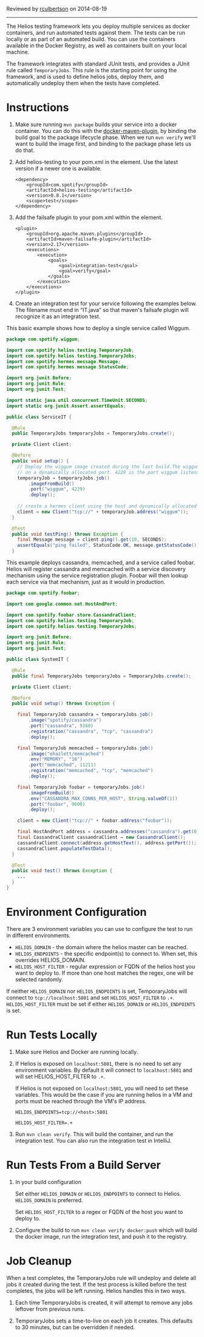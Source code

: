 Reviewed by [rculbertson](https://github.com/rculbertson) on 2014-08-19

***

The Helios testing framework lets you deploy multiple services as docker containers, and run automated tests against them. The tests can be run locally or as part of an automated build. You can use the containers available in the Docker Registry, as well as containers built on your local machine.

The framework integrates with standard JUnit tests, and provides a JUnit rule called `TemporaryJobs`. This rule is the starting point for using the framework, and is used to define helios jobs, deploy them, and automatically undeploy them when the tests have completed.

# Instructions

1. Make sure running `mvn package` builds your service into a docker container. You can do this with the [docker-maven-plugin](https://github.com/spotify/docker-maven-plugin), by binding the build goal to the package lifecycle phase. When we run `mvn verify` we'll want to build the image first, and binding to the package phase lets us do that.  

2. Add helios-testing to your pom.xml in the <dependencies> element. Use the latest version if a newer one is available.
    ```
    <dependency>
        <groupId>com.spotify</groupId>
        <artifactId>helios-testing</artifactId>
        <version>0.8.1</version>
        <scope>test</scope>
    </dependency>
    ```
3. Add the failsafe plugin to your pom.xml within the <build><plugins> element.
    ```
    <plugin>
        <groupId>org.apache.maven.plugins</groupId>
        <artifactId>maven-failsafe-plugin</artifactId>
        <version>2.17</version>
        <executions>
            <execution>
                <goals>
                    <goal>integration-test</goal>
                    <goal>verify</goal>
                </goals>
            </execution>
        </executions>
    </plugin>
    ```

4. Create an integration test for your service following the examples below. The filename must end in “IT.java” so that maven's failsafe plugin will recognize it as an integration test.

This basic example shows how to deploy a single service called Wiggum.
```java
package com.spotify.wiggum;

import com.spotify.helios.testing.TemporaryJob;
import com.spotify.helios.testing.TemporaryJobs;
import com.spotify.hermes.message.Message;
import com.spotify.hermes.message.StatusCode;

import org.junit.Before;
import org.junit.Rule;
import org.junit.Test;

import static java.util.concurrent.TimeUnit.SECONDS;
import static org.junit.Assert.assertEquals;

public class ServiceIT {

  @Rule
  public TemporaryJobs temporaryJobs = TemporaryJobs.create();

  private Client client;

  @Before
  public void setup() {
    // Deploy the wiggum image created during the last build.The wiggum container will be listening
    // on a dynamically allocated port. 4229 is the port wiggum listens on in the container.
    temporaryJob = temporaryJobs.job()
        .imageFromBuild()
        .port("wiggum", 4229)
        .deploy();
     
    // create a hermes client using the host and dynamically allocated port of the job
    client = new Client("tcp://" + temporaryJob.address("wiggum"));
  }

  @Test
  public void testPing() throws Exception {    
    final Message message = client.ping().get(10, SECONDS);
    assertEquals("ping failed", StatusCode.OK, message.getStatusCode());
  }
```

This example deploys cassandra, memcached, and a service called foobar. Helios will register 
cassandra and memcached with a service discovery mechanism using the service registration plugin.
Foobar will then lookup each service via that mechanism, just as it would in production. 

```java
package com.spotify.foobar;

import com.google.common.net.HostAndPort;

import com.spotify.foobar.store.CassandraClient;
import com.spotify.helios.testing.TemporaryJob;
import com.spotify.helios.testing.TemporaryJobs;

import org.junit.Before;
import org.junit.Rule;
import org.junit.Test;

public class SystemIT {

  @Rule
  public final TemporaryJobs temporaryJobs = TemporaryJobs.create();

  private Client client;

  @Before
  public void setup() throws Exception {

    final TemporaryJob cassandra = temporaryJobs.job()
        .image("spotify/cassandra")
        .port("cassandra", 9160)
        .registration("cassandra", "tcp", "cassandra")
        .deploy();

    final TemporaryJob memcached = temporaryJobs.job()
        .image("ehazlett/memcached")
        .env("MEMORY", "16")
        .port("memcached", 11211)
        .registration("memcached", "tcp", "memcached")
        .deploy();

    final TemporaryJob foobar = temporaryJobs.job()
        .imageFromBuild()
        .env("CASSANDRA_MAX_CONNS_PER_HOST", String.valueOf(1))
        .port("foobar", 9600)
        .deploy();

    client = new Client("tcp://" + foobar.address("foobar"));

    final HostAndPort address = cassandra.addresses("cassandra").get(0);
    final CassandraClient cassandraClient = new CassandraClient();
    cassandraClient.connect(address.getHostText(), address.getPort());
    cassandraClient.populateTestData();
  }

  @Test
  public void test() throws Exception {
    ...
  }
}
```

# Environment Configuration

There are 3 environment variables you can use to configure the test to run in different environments.
 
  * `HELIOS_DOMAIN` - the domain where the helios master can be reached.
  * `HELIOS_ENDPOINTS` - the specific endpoint(s) to connect to. When set, this overrides HELIOS_DOMAIN.
  * `HELIOS_HOST_FILTER` - regular expression or FQDN of the helios host you want to deploy to. If more
    than one host matches the regex, one will be selected randomly.
   
   If neither `HELIOS_DOMAIN` nor `HELIOS_ENDPOINTS` is set, TemporaryJobs will connect to `tcp://localhost:5801` and set `HELIOS_HOST_FILTER` to `.+`. `HELIOS_HOST_FILTER` must be set if either `HELIOS_DOMAIN` or `HELIOS_ENDPOINTS` is set. 
  
# Run Tests Locally

1. Make sure Helios and Docker are running locally.

2. If Helios is exposed on `localhost:5801`, there is no need to set any environment variables. 
   By default it will connect to `localhost:5801` and will set HELIOS_HOST_FILTER to `.+`.
    
    If Helios is not exposed on `localhost:5801`, you will need to set these variables. This would be the
    case if you are running helios in a VM and ports must be reached through the VM's IP address.

    `HELIOS_ENDPOINTS=tcp://<host>:5801`
    
    `HELIOS_HOST_FILTER=.+`

3. Run `mvn clean verify`. This will build the container, and run the integration test. You can also run the integration test in IntelliJ.

# Run Tests From a Build Server

1. In your build configuration

    Set either `HELIOS_DOMAIN` or `HELIOS_ENDPOINTS` to connect to Helios. `HELIOS_DOMAIN` is preferred.
    
    Set `HELIOS_HOST_FILTER` to a regex or FQDN of the host you want to deploy to.

2. Configure the build to run `mvn clean verify docker:push` which will build the docker image, run the integration test, and push it to the registry.

# Job Cleanup

When a test completes, the TemporaryJobs rule will undeploy and delete all jobs it created during the test. If the test process is killed before the test completes, the jobs will be left running. Helios handles this in two ways.

1. Each time TemporaryJobs is created, it will attempt to remove any jobs leftover from previous runs.

2. TemporaryJobs sets a time-to-live on each job it creates. This defaults to 30 minutes, but can be overridden if needed.


